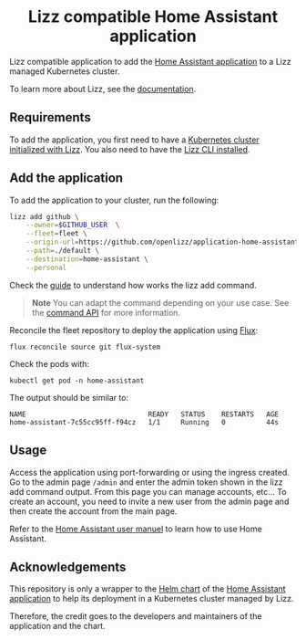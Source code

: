 <h1 align="center">Lizz compatible Home Assistant application</h1>

Lizz compatible application to add the [Home Assistant application](https://www.home-assistant.io/) to a Lizz managed Kubernetes cluster.

To learn more about Lizz, see the [documentation](https://openlizz.com).

## Requirements

To add the application, you first need to have a [Kubernetes cluster initialized with Lizz](https://openlizz.com/docs/guides/init).
You also need to have the [Lizz CLI installed](https://openlizz.com/docs/installation).

## Add the application

To add the application to your cluster, run the following:

```bash
lizz add github \
    --owner=$GITHUB_USER  \
    --fleet=fleet \
    --origin-url=https://github.com/openlizz/application-home-assistant \
    --path=./default \
    --destination=home-assistant \
    --personal
```

Check the [guide](https://openlizz.com/docs/guides/add) to understand how works the lizz add command.

> **Note**
> You can adapt the command depending on your use case. See the [command API](https://openlizz.com/docs/cli/lizz_add_github) for more information.

Reconcile the fleet repository to deploy the application using [Flux](https://fluxcd.io/):

```
flux reconcile source git flux-system
```

Check the pods with:

```
kubectl get pod -n home-assistant
```

The output should be similar to:

```
NAME                              READY   STATUS    RESTARTS   AGE
home-assistant-7c55cc95ff-f94cz   1/1     Running   0          44s
```

## Usage

Access the application using port-forwarding or using the ingress created.
Go to the admin page `/admin` and enter the admin token shown in the lizz add command output.
From this page you can manage accounts, etc... To create an account, you need to invite a new user from the admin page and then create the account from the main page.

Refer to the [Home Assistant user manuel](https://www.home-assistant.io/docs/) to learn how to use Home Assistant.

## Acknowledgements

This repository is only a wrapper to the [Helm chart](https://bjw-s.github.io/helm-charts/docs/app-template/introduction/) of the [Home Assistant application](https://www.home-assistant.io/) to help its deployment in a Kubernetes cluster managed by Lizz.

Therefore, the credit goes to the developers and maintainers of the application and the chart.
